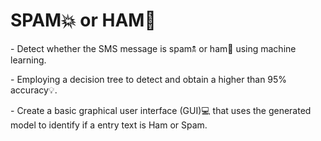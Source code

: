
<!DOCTYPE html>
<html>
<body>
  <h1>SPAM💥 or HAM&#129395</h1>
  <p>- Detect whether the SMS message is spam&#128369 or ham&#127881 using machine learning.</p>
  <p>- Employing a decision tree to detect and obtain a higher than 95% accuracy&#128161.</p>

  <p> - Create a basic graphical user interface (GUI)&#128187 that uses the generated model to identify if a entry text is Ham or Spam.</p>
</body>
</html>
